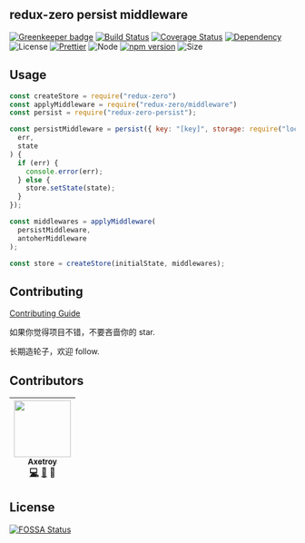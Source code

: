 ## redux-zero persist middleware

[![Greenkeeper badge](https://badges.greenkeeper.io/axetroy/redux-zero-persist.svg)](https://greenkeeper.io/)
[![Build Status](https://travis-ci.org/axetroy/redux-zero-persist.svg?branch=master)](https://travis-ci.org/axetroy/redux-zero-persist)
[![Coverage Status](https://coveralls.io/repos/github/axetroy/redux-zero-persist/badge.svg?branch=master)](https://coveralls.io/github/axetroy/redux-zero-persist?branch=master)
[![Dependency](https://david-dm.org/axetroy/redux-zero-persist.svg)](https://david-dm.org/axetroy/redux-zero-persist)
![License](https://img.shields.io/badge/license-Apache-green.svg)
[![Prettier](https://img.shields.io/badge/Code%20Style-Prettier-green.svg)](https://github.com/prettier/prettier)
![Node](https://img.shields.io/badge/node-%3E=6.0-blue.svg?style=flat-square)
[![npm version](https://badge.fury.io/js/redux-zero-persist.svg)](https://badge.fury.io/js/redux-zero-persist)
![Size](https://github-size-badge.herokuapp.com/axetroy/redux-zero-persist.svg)

## Usage

```javascript
const createStore = require("redux-zero")
const applyMiddleware = require("redux-zero/middleware")
const persist = require("redux-zero-persist");

const persistMiddleware = persist({ key: "[key]", storage: require("localforage") }, function(
  err,
  state
) {
  if (err) {
    console.error(err);
  } else {
    store.setState(state);
  }
});

const middlewares = applyMiddleware(
  persistMiddleware,
  antoherMiddleware
);

const store = createStore(initialState, middlewares);
```

## Contributing

[Contributing Guide](https://github.com/axetroy/redux-zero-persist/blob/master/CONTRIBUTING.md)

如果你觉得项目不错，不要吝啬你的 star.

长期造轮子，欢迎 follow.

## Contributors

<!-- ALL-CONTRIBUTORS-LIST:START - Do not remove or modify this section -->

| [<img src="https://avatars1.githubusercontent.com/u/9758711?v=3" width="100px;"/><br /><sub>Axetroy</sub>](http://axetroy.github.io)<br />[💻](https://github.com/axetroy/redux-zero-persist/commits?author=axetroy) [🐛](https://github.com/axetroy/redux-zero-persist/issues?q=author%3Aaxetroy) 🎨 |
| :---------------------------------------------------------------------------------------------------------------------------------------------------------------------------------------------------------------------------------------------------------------------------------------------------: |


<!-- ALL-CONTRIBUTORS-LIST:END -->

## License

[![FOSSA Status](https://app.fossa.io/api/projects/git%2Bgithub.com%2Faxetroy%2Fredux-zero-persist.svg?type=large)](https://app.fossa.io/projects/git%2Bgithub.com%2Faxetroy%2Fredux-zero-persist?ref=badge_large)
